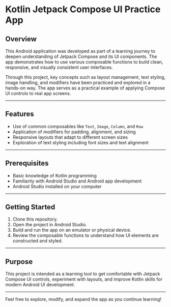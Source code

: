 # Kotlin Jetpack Compose UI Practice App

## Overview

This Android application was developed as part of a learning journey to deepen understanding of Jetpack Compose and its UI components. The app demonstrates how to use various composable functions to build clean, responsive, and visually consistent user interfaces.

Through this project, key concepts such as layout management, text styling, image handling, and modifiers have been practiced and explored in a hands-on way. The app serves as a practical example of applying Compose UI controls to real app screens.

---

## Features

- Use of common composables like `Text`, `Image`, `Column`, and `Row`
- Application of modifiers for padding, alignment, and sizing
- Responsive layouts that adapt to different screen sizes
- Exploration of text styling including font sizes and text alignment

---

## Prerequisites

- Basic knowledge of Kotlin programming
- Familiarity with Android Studio and Android app development
- Android Studio installed on your computer

---

## Getting Started

1. Clone this repository.
2. Open the project in Android Studio.
3. Build and run the app on an emulator or physical device.
4. Review the composable functions to understand how UI elements are constructed and styled.

---

## Purpose

This project is intended as a learning tool to get comfortable with Jetpack Compose UI controls, experiment with layouts, and improve Kotlin skills for modern Android UI development.

---

Feel free to explore, modify, and expand the app as you continue learning!
